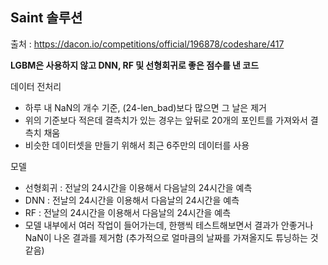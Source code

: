 ## Saint 솔루션 

출처 :  https://dacon.io/competitions/official/196878/codeshare/417 

**LGBM은 사용하지 않고 DNN, RF 및 선형회귀로 좋은 점수를 낸 코드**

데이터 전처리 

- 하루 내 NaN의 개수 기준, (24-len_bad)보다 많으면 그 날은 제거
- 위의 기준보다 적은데 결측치가 있는 경우는 앞뒤로 20개의 포인트를 가져와서 결측치 채움  
- 비슷한 데이터셋을 만들기 위해서 최근 6주만의 데이터를 사용 

모델 

- 선형회귀 : 전날의 24시간을 이용해서 다음날의 24시간을 예측
- DNN : 전날의 24시간을 이용해서 다음날의 24시간을 예측
- RF : 전날의 24시간을 이용해서 다음날의 24시간을 예측
- 모델 내부에서 여러 작업이 들어가는데, 한행씩 테스트해보면서 결과가 안좋거나 NaN이 나온 결과를 제거함 (추가적으로 얼마큼의 날짜를 가져올지도 튜닝하는 것 같음)